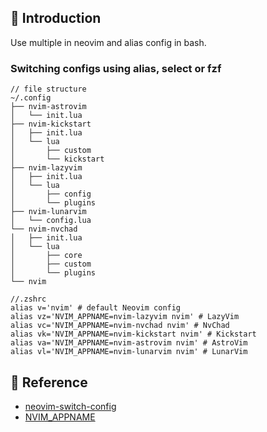 ## 🚧 Introduction 

Use multiple in neovim and alias config in bash.

### Switching configs using alias, select or fzf

```shell
// file structure
~/.config
├── nvim-astrovim
│   └── init.lua
├── nvim-kickstart
│   ├── init.lua
│   └── lua
│       ├── custom
│       └── kickstart
├── nvim-lazyvim
│   ├── init.lua
│   └── lua
│       ├── config
│       └── plugins
├── nvim-lunarvim
│   └── config.lua
└── nvim-nvchad
│   ├── init.lua
│   └── lua
│       ├── core
│       ├── custom
│       └── plugins
└── nvim
```

```shell
//.zshrc
alias v='nvim' # default Neovim config
alias vz='NVIM_APPNAME=nvim-lazyvim nvim' # LazyVim
alias vc='NVIM_APPNAME=nvim-nvchad nvim' # NvChad
alias vk='NVIM_APPNAME=nvim-kickstart nvim' # Kickstart
alias va='NVIM_APPNAME=nvim-astrovim nvim' # AstroVim
alias vl='NVIM_APPNAME=nvim-lunarvim nvim' # LunarVim
```

## 🥗 Reference 

- [neovim-switch-config](https://michaeluloth.com/neovim-switch-configs/)
- [NVIM_APPNAME](https://neovim.io/doc/user/starting.html#%24NVIM_APPNAME)
